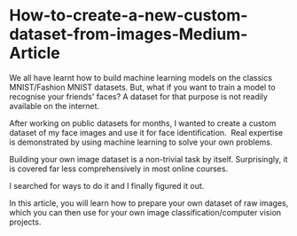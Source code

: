 # How-to-create-a-new-custom-dataset-from-images-Medium-Article
We all have learnt how to build machine learning models on the classics MNIST/Fashion MNIST datasets. But, what if you want to train a model to recognise your friends' faces? A dataset for that purpose is not readily available on the internet. 

After working on public datasets for months, I wanted to create a custom dataset of my face images and use it for face identification.  Real expertise is demonstrated by using machine learning to solve your own problems.

Building  your own image dataset is a non-trivial task by itself. Surprisingly, it is covered far less comprehensively in most online courses.

I searched for ways to do it and I finally figured it out.  

In this article, you will learn how to prepare your own dataset of raw images, which you can then use for your own image classification/computer vision projects.
